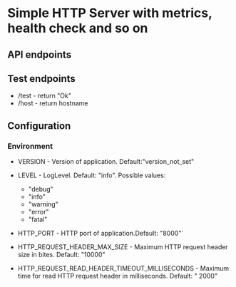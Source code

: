 # Simple HTTP Server with metrics, health check and so on

## API endpoints

## Test endpoints

* /test - return "Ok"
* /host - return hostname

## Configuration

### Environment

* VERSION - Version of application. Default:"version_not_set"
* LEVEL - LogLevel. Default: "info". Possible values:

    - "debug"
    - "info"
    - "warning"
    - "error"
    - "fatal"

* HTTP_PORT - HTTP port of application.Default: "8000"`
* HTTP_REQUEST_HEADER_MAX_SIZE - Maximum HTTP request header size in bites. Default: "10000"
* HTTP_REQUEST_READ_HEADER_TIMEOUT_MILLISECONDS - Maximum time for read HTTP request header in milliseconds. Default: "
  2000"
